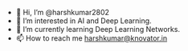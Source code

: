 - 👋 Hi, I’m @harshkumar2802
- 👀 I’m interested in AI and Deep Learning.
- 🌱 I’m currently learning Deep Learning Networks.
- 📫 How to reach me harshkumar@knovator.in

<!---
harshkumar2802/harshkumar2802 is a ✨ special ✨ repository because its `README.md` (this file) appears on your GitHub profile.
You can click the Preview link to take a look at your changes.
--->

